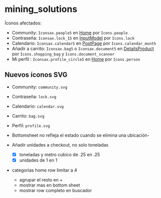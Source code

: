 # mining_solutions

Íconos afectados:

- Community: `Iconsax.people5` en [Home](./lib/screens//home/home_page.dart) por `Icons.people`
- Contraseña: `Iconsax.lock_15` en [InputModel](./lib/widgets/input_model.dart) por `Icons.lock`
- Calendario: `Iconsax.calendar5` en [PostPage](./lib/screens/blog/post_page.dart) por `Icons.calendar_month`
- Añadir a carrito: `Iconsax.bag5` o `Iconsax.document5` en [DetailsProduct](./lib/screens/products/details_product.dart) por `Icons.shopping_bag` y `Icons.document_scanner`
- Mi perfil : `Iconsax.profile_circle5` en [Home](./lib/screens/home/home_page.dart) por `Icons.person`

## Nuevos íconos SVG

- Community: `community.svg`
- Contraseña: `lock.svg`
- Calendario: `calendar.svg`
- Carrito: `bag.svg`
- Perfil: `profile.svg`

- Bottomsheet no refleja el estado cuando se elimina una ubicación-

- Añadir unidades a checkout, no solo toneladas
    - [x] toneladas y metro cubico de .25 en .25
    - [x] unidades de 1 en 1
- categorias home row limitar a 4
    - agrupar el resto en +
    - mostrar mas en bottom sheet
    - mostrar row completo en buscador